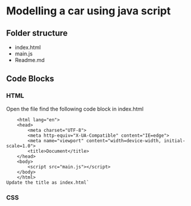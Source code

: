 # Modelling a car using java script
## Folder structure
- index.html
- main.js
- Readme.md
## Code Blocks
### HTML
Open the file
    find the following code block in index.html 

        <html lang="en">
        <head>
            <meta charset="UTF-8">
            <meta http-equiv="X-UA-Compatible" content="IE=edge">
            <meta name="viewport" content="width=device-width, initial-scale=1.0">
            <title>Document</title>
        </head>
        <body>
            <script src="main.js"></script>
        </body>
        </html>
    Update the title as index.html`
### CSS



